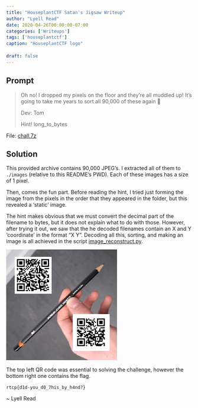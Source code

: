 ```yaml
---
title: "HouseplantCTF Satan's Jigsaw Writeup"
author: "Lyell Read"
date: 2020-04-26T00:00:00-07:00
categories: ['Writeups']
tags: ['houseplantctf']
caption: "HouseplantCTF logo"

draft: false
---
```


## Prompt

> Oh no! I dropped my pixels on the floor and they’re all muddled up! It’s going to take me years to sort all 90,000 of these again 🙁
> 
> Dev: Tom
> 
> Hint! long_to_bytes

File: [chall.7z](https://github.com/lyellread/ctf-writeups/blob/master/2020-houseplant/satans-jigsaw/chall.7z)

## Solution

This provided archive contains 90,000 JPEG’s. I extracted all of them to `./images` (relative to this README’s PWD). Each of these images has a size of 1 pixel.

Then, comes the fun part. Before reading the hint, I tried just forming the image from the pixels in the order that they appeared in the folder, but this revealed a ‘static’ image.

The hint makes obvious that we must convert the decimal part of the filename to bytes, but it does not explain what to do with those. However, after trying it out, we saw that the he decoded filenames contain an X and Y ‘coordinate’ in the format “X Y”. Decoding all this, sorting, and making an image is all achieved in the script [image_reconstruct.py](https://github.com/lyellread/ctf-writeups/blob/master/2020-houseplant/satans-jigsaw/image_reconstruct.py).

![A picture of a pencil held in a hand with two QR codes overlaid on top of it](/static/blog/houseplantctf-satans-jigsaw-writeup-pencil.jpg)

The top left QR code was essential to solving the challenge, however the bottom right one contains the flag.

```
rtcp{d1d-you_d0_7his_by_h4nd?}
```

~ Lyell Read
